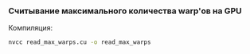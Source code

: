 ### Считывание максимального количества warp'ов на GPU

Компиляция:
```bash
nvcc read_max_warps.cu -o read_max_warps
```